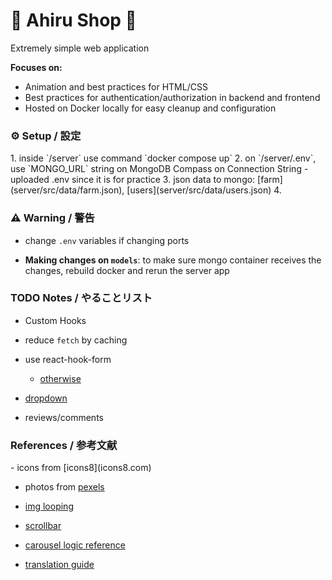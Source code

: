 <h1> 🐥 Ahiru Shop 🐥 </h1>
Extremely simple web application

**Focuses on:**

- Animation and best practices for HTML/CSS
- Best practices for authentication/authorization in backend and frontend
- Hosted on Docker locally for easy cleanup and configuration

<h3>⚙️ Setup / 設定</h3>
1. inside `/server` use command `docker compose up`
2. on `/server/.env`, use `MONGO_URL` string on MongoDB Compass on Connection String
   - uploaded .env since it is for practice
3. json data to mongo: [farm](server/src/data/farm.json), [users](server/src/data/users.json)
4. 

<h3> ⚠️ Warning / 警告 </h3>

- change `.env` variables if changing ports 

- **Making changes on `models`**: to make sure mongo container receives the changes, rebuild docker and rerun the server app


<h3>TODO Notes / やることリスト</h3>


- Custom Hooks

- reduce `fetch` by caching 

- use react-hook-form 
  - [otherwise](https://www.freecodecamp.org/news/how-to-build-forms-in-react/)

- [dropdown](https://blog.logrocket.com/how-create-multilevel-dropdown-menu-react/)

- reviews/comments



<h3>References / 参考文献</h3>
- icons from [icons8](icons8.com)

- photos from [pexels](https://www.pexels.com/)

- [img looping](https://www.youtube.com/watch?v=x4bom6Udk_4)

- [scrollbar](https://www.youtube.com/watch?v=lvKK2fs6h4I)

- [carousel logic reference](https://react.dev/learn/manipulating-the-dom-with-refs#challenges)

- [translation guide](https://medium.com/@iamusamasattar/how-to-add-language-translation-in-mern-application-d55a246178c8)
